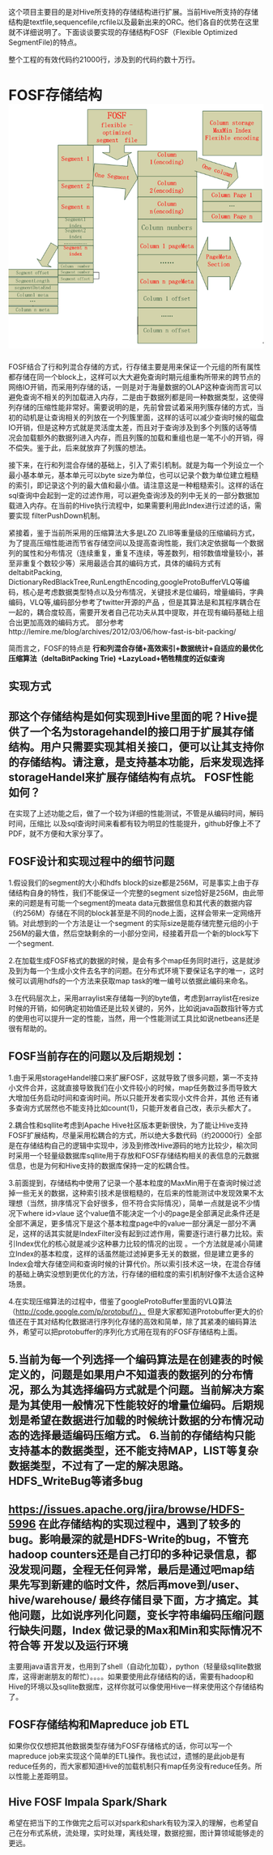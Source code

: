  这个项目主要目的是对Hive所支持的存储结构进行扩展。当前Hive所支持的存储结构是textfile,sequencefile,rcfile以及最新出来的ORC。他们各自的优势在这里就不详细说明了。下面谈谈要实现的存储结构FOSF（Flexible Optimized SegmentFile)的特点。

  整个工程的有效代码约21000行，涉及到的代码约数十万行。
  
FOSF存储结构
![image](https://raw.githubusercontent.com/sjtufighter/sjtufighter.github.io/master/images/me/fosf.JPG)
=========
   FOSF结合了行和列混合存储的方式，行存储主要是用来保证一个元组的所有属性都存储在同一个block上，这样可以大大避免查询时期元组重构所带来的跨节点的网络IO开销，而采用列存储的话，一则是对于海量数据的OLAP这种查询而言可以避免查询不相关的列加载进入内存，二是由于数据列都是同一种数据类型，这使得列存储的压缩性能非常好。需要说明的是，先前曾尝试着采用列簇存储的方式，当初的动机是让查询相关的列放在一个列簇里面，这样的话可以减少查询时候的磁盘IO开销，但是这种方式就是灵活度太差，而且对于查询涉及到多个列簇的话等情况会加载额外的数据列进入内存，而且列簇的加载和重组也是一笔不小的开销，得不偿失。鉴于此，后来就放弃了列簇的想法。
  
   接下来，在行和列混合存储的基础上，引入了索引机制。就是为每一个列设立一个最小基本单元，基本单元可以byte size为单位，也可以记录个数为单位建立粗糙的索引，即记录这个列的最大值和最小值。请注意这是一种粗糙索引。这样的话在sql查询中会起到一定的过滤作用，可以避免查询涉及的列中无关的一部分数据加载进入内存。在当前的Hive执行流程中，如果需要利用此Index进行过滤的话，需要实现 filterPushDown机制。
    
     
   紧接着，鉴于当前所采用的压缩算法大多是LZO ZLIB等重量级的压缩编码方式，为了提高压缩性能进而节省存储空间以及提高查询性能，我们决定依据每一个数据列的属性和分布情况（连续重复，重复不连续，等差数列，相邻数值增量较小，甚至非重复个数较少等）采用最适合其的编码方式，具体的编码方式有deltabitPacking, DictionaryRedBlackTree,RunLengthEncoding,googleProtoBufferVLQ等编码，核心是考虑数据类型特点以及分布情况，关键技术是位编码，增量编码，字典编码，VLQ等,编码部分参考了twitter开源的产品 ，但是其算法是和其程序耦合在一起的，耦合度较高，需要开发者自己花功夫从其中提取，并在现有编码基础上组合出更加高效的编码方式。
部分参考http://lemire.me/blog/archives/2012/03/06/how-fast-is-bit-packing/
  
简而言之，FOSF的特点是
**行和列混合存储+高效索引+数据统计+自适应的最优化压缩算法（deltaBitPacking Trie) +LazyLoad+牺牲精度的近似查询**
   
实现方式
----
   那这个存储结构是如何实现到Hive里面的呢？Hive提供了一个名为storagehandel的接口用于扩展其存储结构。用户只需要实现其相关接口，便可以让其支持你的存储结构。请注意，是支持基本功能，后来发现选择storageHandel来扩展存储结构有点坑。
FOSF性能如何？
----
   在实现了上述功能之后，做了一个较为详细的性能测试，不管是从编码时间，解码时间，压缩比 以及sql查询时间来看都有较为明显的性能提升，github好像上不了PDF，就不方便和大家分享了。
   
FOSF设计和实现过程中的细节问题
----
   1.假设我们的segment的大小和hdfs block的size都是256M，可是事实上由于存储结构自身的特性，我们不能保证一个完整的segment size恰好是256M，由此带来的问题是有可能一个segment的meata data元数据信息和其代表的数据内容（约256M）存储在不同的block甚至是不同的node上面，这样会带来一定网络开销。对此想到的一个方法是让一个segment 的实际size是能存储完整元组的小于256M的最大值，然后空缺剩余的一小部分空间，经接着开启一个新的block写下一个segment.
   
   2.在加载生成FOSF格式的数据的时候，是会有多个map任务同时进行，这是就涉及到为每一个生成小文件去名字的问题。在分布式环境下要保证名字的唯一，这时候可以调用hdfs的一个方法来获取map task的唯一编号以依据此编码来命名。
   
   3.在代码层次上，采用arraylist来存储每一列的byte值，考虑到arraylist在resize时候的开销，如何确定初始值还是比较关键的，另外，比如说java函数指针等方式的使用也可以提升一定的性能，当然，用一个性能测试工具比如说netbeans还是很有帮助的。
   
FOSF当前存在的问题以及后期规划：
----
   1.由于采用storageHandel接口来扩展FOSF，这就导致了很多问题，第一不支持小文件合并，这就直接导致我们在小文件较小的时候，map任务数过多而导致大大增加任务启动时间和查询时间。所以只能开发者实现小文件合并，其他 还有诸多查询方式居然也不能支持比如count(1)，只能开发者自己改，表示头都大了。

   2.耦合性和sqllite考虑到Apache  Hive社区版本更新很快，为了能让Hive支持FOSF扩展结构，尽量采用松耦合的方式，所以绝大多数代码（约20000行）全部是在存储结构自己的逻辑中实现中，涉及到修改Hive源码的地方比较少，榆次同时采用一个轻量级数据库sqllite用于存放和FOSF存储结构相关的表信息的元数据信息，也是为何和Hive支持的数据库保持一定的松耦合性。


   3.前面提到，存储结构中使用了记录一个基本粒度的MaxMin用于在查询时候过滤掉一些无关的数据，这种索引技术是很粗糙的，在后来的性能测试中发现效果不太理想（当然，排序情况下会好很多，但不符合实际情况），简单一点就是说不少情况下where id>vlaue 这个value值不能决定一个小的page是全部满足此条件还是全部不满足，更多情况下是这个基本粒度page中的value一部分满足一部分不满足，这样的话其实就是IndexFilter没有起到过滤作用，需要逐行进行暴力比较。索引Index优化的核心就是减少这种暴力比较的情况的出现 。一个方法就是减小简建立Index的基本粒度，这样的话虽然能过滤掉更多无关的数据，但是建立更多的Index会增大存储空间和查询时候的计算代价。所以索引技术这一块，在混合存储的基础上确实没想到更优化的方法，行存储的细粒度的索引机制好像不太适合这种场景。
   
   4.在实现压缩算法的过程中，借鉴了googleProtoBuffer里面的VLQ算法（http://code.google.com/p/protobuf/），
   但是大家都知道Protobuffer更大的价值还在于其对结构化数据进行序列化存储的高效和简单，除了其紧凑的编码算法外，希望可以把protobuffer的序列化方式用在现有的FOSF存储结构上面。

   5.当前为每一个列选择一个编码算法是在创建表的时候定义的，问题是如果用户不知道表的数据列的分布情况，那么为其选择编码方式就是个问题。当前解决方案是为其使用一般情况下性能较好的增量位编码。后期规划是希望在数据进行加载的时候统计数据的分布情况动态的选择最适编码压缩方式。
   6.当前的存储结构只能支持基本的数据类型，还不能支持MAP，LIST等复杂数据类型，不过有了一定的解决思路。
HDFS_WriteBug等诸多bug
----
   https://issues.apache.org/jira/browse/HDFS-5996
   在此存储结构的实现过程中，遇到了较多的bug。影响最深的就是HDFS-Write的bug，不管充hadoop counters还是自己打印的多种记录信息，都没发现问题，全程无任何异常，最后是通过吧map结果先写到新建的临时文件，然后再move到/user、hive/warehouse/ 最终存储目录下面，方才搞定。其他问题，比如说序列化问题，变长字符串编码压缩问题行缺失问题，Index 做记录的Max和Min和实际情况不符合等
开发以及运行环境
----   
   主要用java语言开发，也用到了shell（自动化加载），python（轻量级sqllite数据库，这得谢谢朋友的帮忙）。。。。如果要使用此存储结构的话，需要有hadoop和Hive的环境以及sqllite数据库，这样你就可以像使用Hive一样来使用这个存储结构了。

FOSF存储结构和Mapreduce job ETL
----
   如果你仅仅想把其他数据类型存储为FOSF存储格式的话，你可以写一个mapreduce job来实现这个简单的ETL操作。我也试过，遗憾的是此job是有reduce任务的，而大家都知道Hive的加载机制只有map任务没有reduce任务。所以性能上差距明显。
   
Hive FOSF  Impala  Spark/Shark
----  
希望在把当下的工作做完之后可以对spark和shark有较为深入的理解，也希望自己在分布式系统，流处理，实时处理，离线处理，数据挖掘，图计算领域能够走的更远。


